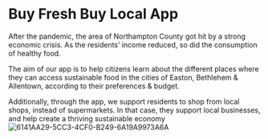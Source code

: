 # Buy Fresh Buy Local App

After the pandemic, the area of Northampton County got hit by a strong economic crisis. 	As the residents’ income reduced, so did the consumption of healthy food.

The aim of our app is to help citizens learn about the different places where they can access sustainable food in the cities of Easton, Bethlehem & Allentown, according to their preferences & budget. 

Additionally, through the app, we support residents to shop from local shops, instead of supermarkets. In that case, they support local businesses, and help create a thriving sustainable economy
![6141AA29-5CC3-4CF0-B249-6A19A9973A6A](https://user-images.githubusercontent.com/64707998/182077720-7fbfa883-ae3f-4c24-b144-7e1c775db0a6.jpeg)
